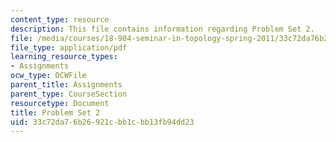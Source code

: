 ```yaml
---
content_type: resource
description: This file contains information regarding Problem Set 2.
file: /media/courses/18-904-seminar-in-topology-spring-2011/33c72da76b26921cbb1cbb13fb94dd23_MIT18_904S11_pset2.pdf
file_type: application/pdf
learning_resource_types:
- Assignments
ocw_type: OCWFile
parent_title: Assignments
parent_type: CourseSection
resourcetype: Document
title: Problem Set 2
uid: 33c72da7-6b26-921c-bb1c-bb13fb94dd23
---
```

